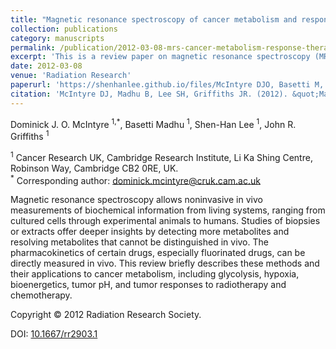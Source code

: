 ```yaml
---
title: "Magnetic resonance spectroscopy of cancer metabolism and response to therapy"
collection: publications
category: manuscripts
permalink: /publication/2012-03-08-mrs-cancer-metabolism-response-therapy
excerpt: 'This is a review paper on magnetic resonance spectroscopy (MRS) methods and their applications to evaluate cancer metabolism and tumour responses to radiotherapy and chemotherapy'
date: 2012-03-08
venue: 'Radiation Research'
paperurl: 'https://shenhanlee.github.io/files/McIntyre DJO, Basetti M, Lee SH, Griffiths JR_Radiation Research_2012.pdf'
citation: 'McIntyre DJ, Madhu B, Lee SH, Griffiths JR. (2012). &quot;Magnetic resonance spectroscopy of cancer metabolism and response to therapy.&quot; <i>Radiation Research</i>. 177(4):398-435.'
---
```

Dominick J. O. McIntyre <sup>1,*</sup>, Basetti Madhu <sup>1</sup>, Shen-Han Lee <sup>1</sup>, John R. Griffiths <sup>1</sup>

<sup>1</sup> Cancer Research UK, Cambridge Research Institute, Li Ka Shing Centre, Robinson Way, Cambridge CB2 0RE, UK.  
<sup>*</sup> Corresponding author: [dominick.mcintyre@cruk.cam.ac.uk](mailto:dominick.mcintyre@cruk.cam.ac.uk)

Magnetic resonance spectroscopy allows noninvasive in vivo measurements of biochemical information from living systems, ranging from cultured cells through experimental animals to humans. Studies of biopsies or extracts offer deeper insights by detecting more metabolites and resolving metabolites that cannot be distinguished in vivo. The pharmacokinetics of certain drugs, especially fluorinated drugs, can be directly measured in vivo. This review briefly describes these methods and their applications to cancer metabolism, including glycolysis, hypoxia, bioenergetics, tumor pH, and tumor responses to radiotherapy and chemotherapy.

Copyright © 2012 Radiation Research Society.

DOI: [10.1667/rr2903.1](https://doi.org/10.1667/rr2903.1)